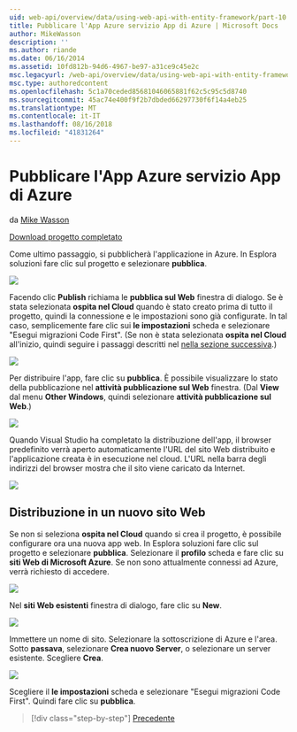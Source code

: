 ```yaml
---
uid: web-api/overview/data/using-web-api-with-entity-framework/part-10
title: Pubblicare l'App Azure servizio App di Azure | Microsoft Docs
author: MikeWasson
description: ''
ms.author: riande
ms.date: 06/16/2014
ms.assetid: 10fd812b-94d6-4967-be97-a31ce9c45e2c
msc.legacyurl: /web-api/overview/data/using-web-api-with-entity-framework/part-10
msc.type: authoredcontent
ms.openlocfilehash: 5c1a70ceded85681046065881f62c5c95c5d8740
ms.sourcegitcommit: 45ac74e400f9f2b7dbded66297730f6f14a4eb25
ms.translationtype: MT
ms.contentlocale: it-IT
ms.lasthandoff: 08/16/2018
ms.locfileid: "41831264"
---
```

<a name="publish-the-app-to-azure-azure-app-service"></a>Pubblicare l'App Azure servizio App di Azure
====================
da [Mike Wasson](https://github.com/MikeWasson)

[Download progetto completato](https://github.com/MikeWasson/BookService)

Come ultimo passaggio, si pubblicherà l'applicazione in Azure. In Esplora soluzioni fare clic sul progetto e selezionare **pubblica**.

![](part-10/_static/image1.png)

Facendo clic **Publish** richiama le **pubblica sul Web** finestra di dialogo. Se è stata selezionata **ospita nel Cloud** quando è stato creato prima di tutto il progetto, quindi la connessione e le impostazioni sono già configurate. In tal caso, semplicemente fare clic sui **le impostazioni** scheda e selezionare &quot;Esegui migrazioni Code First&quot;. (Se non è stata selezionata **ospita nel Cloud** all'inizio, quindi seguire i passaggi descritti nel [nella sezione successiva](#new-website).)

[![](part-10/_static/image3.png)](part-10/_static/image2.png)

Per distribuire l'app, fare clic su **pubblica**. È possibile visualizzare lo stato della pubblicazione nel **attività pubblicazione sul Web** finestra. (Dal **View** dal menu **Other Windows**, quindi selezionare **attività pubblicazione sul Web**.)

![](part-10/_static/image4.png)

Quando Visual Studio ha completato la distribuzione dell'app, il browser predefinito verrà aperto automaticamente l'URL del sito Web distribuito e l'applicazione creata è in esecuzione nel cloud. L'URL nella barra degli indirizzi del browser mostra che il sito viene caricato da Internet.

[![](part-10/_static/image6.png)](part-10/_static/image5.png)

<a id="new-website"></a>
## <a name="deploying-to-a-new-website"></a>Distribuzione in un nuovo sito Web

Se non si seleziona **ospita nel Cloud** quando si crea il progetto, è possibile configurare ora una nuova app web. In Esplora soluzioni fare clic sul progetto e selezionare **pubblica**. Selezionare il **profilo** scheda e fare clic su **siti Web di Microsoft Azure**. Se non sono attualmente connessi ad Azure, verrà richiesto di accedere.

[![](part-10/_static/image8.png)](part-10/_static/image7.png)

Nel **siti Web esistenti** finestra di dialogo, fare clic su **New**.

![](part-10/_static/image9.png)

Immettere un nome di sito. Selezionare la sottoscrizione di Azure e l'area. Sotto **passava**, selezionare **Crea nuovo Server**, o selezionare un server esistente. Scegliere **Crea**.

[![](part-10/_static/image11.png)](part-10/_static/image10.png)

Scegliere il **le impostazioni** scheda e selezionare &quot;Esegui migrazioni Code First&quot;. Quindi fare clic su **pubblica**.

> [!div class="step-by-step"]
> [Precedente](part-9.md)
